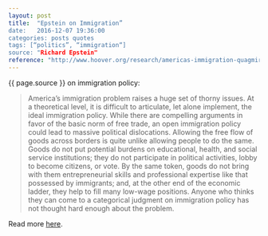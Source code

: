 ```yaml
---
layout: post
title:  "Epstein on Immigration”
date:   2016-12-07 19:36:00
categories: posts quotes
tags: [“politics”, “immigration“]
source: "Richard Epstein"
reference: "http://www.hoover.org/research/americas-immigration-quagmire"
---
```


{{ page.source }} on immigration policy:

> America’s immigration problem raises a huge set of thorny issues. At a theoretical level, it is difficult to articulate, let alone implement, the ideal immigration policy. While there are compelling arguments in favor of the basic norm of free trade, an open immigration policy could lead to massive political dislocations. Allowing the free flow of goods across borders is quite unlike allowing people to do the same. Goods do not put potential burdens on educational, health, and social service institutions; they do not participate in political activities, lobby to become citizens, or vote. By the same token, goods do not bring with them entrepreneurial skills and professional expertise like that possessed by immigrants; and, at the other end of the economic ladder, they help to fill many low-wage positions. Anyone who thinks they can come to a categorical judgment on immigration policy has not thought hard enough about the problem.

Read more [here]({{page.reference}}).
